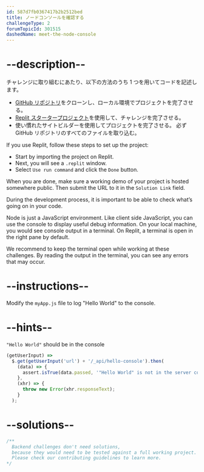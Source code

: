 ```yaml
---
id: 587d7fb0367417b2b2512bed
title: ノードコンソールを確認する
challengeType: 2
forumTopicId: 301515
dashedName: meet-the-node-console
---
```


# --description--

チャレンジに取り組むにあたり、以下の方法のうち 1 つを用いてコードを記述します。

- <a href="https://github.com/topcoder-platform/boilerplate-express/" target="_blank" rel="noopener noreferrer nofollow">GitHub リポジトリ</a>をクローンし、ローカル環境でプロジェクトを完了させる。
- <a href="https://replit.com/github/topcoder-platform/boilerplate-express" target="_blank" rel="noopener noreferrer nofollow">Replit スタータープロジェクト</a>を使用して、チャレンジを完了させる。
- 使い慣れたサイトビルダーを使用してプロジェクトを完了させる。 必ず GitHub リポジトリのすべてのファイルを取り込む。

If you use Replit, follow these steps to set up the project:

-   Start by importing the project on Replit.
-   Next, you will see a `.replit` window.
-   Select `Use run command` and click the `Done` button.

When you are done, make sure a working demo of your project is hosted somewhere public. Then submit the URL to it in the `Solution Link` field.

During the development process, it is important to be able to check what’s going on in your code.

Node is just a JavaScript environment. Like client side JavaScript, you can use the console to display useful debug information. On your local machine, you would see console output in a terminal. On Replit, a terminal is open in the right pane by default.

We recommend to keep the terminal open while working at these challenges. By reading the output in the terminal, you can see any errors that may occur.

# --instructions--

Modify the `myApp.js` file to log "Hello World" to the console.

# --hints--

`"Hello World"` should be in the console

```js
(getUserInput) =>
  $.get(getUserInput('url') + '/_api/hello-console').then(
    (data) => {
      assert.isTrue(data.passed, '"Hello World" is not in the server console');
    },
    (xhr) => {
      throw new Error(xhr.responseText);
    }
  );
```

# --solutions--

```js
/**
  Backend challenges don't need solutions, 
  because they would need to be tested against a full working project. 
  Please check our contributing guidelines to learn more.
*/
```
